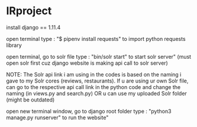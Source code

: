 # IRproject

install django == 1.11.4

open terminal type : "$ pipenv install requests" to import python requests library

open terminal, go to solr file type : "bin/solr start" to start solr server" (must open solr first cuz django website
is making api call to solr server)

NOTE: The Solr api link i am using in the codes is based on the naming i gave to my Solr cores (reviews, restaurants). If u are using ur own Solr file, can go to the respective api call link in the python code and change the naming (in views.py and search.py) OR u can use my uploaded Solr folder (might be outdated)
 
open new terminal window, go to django root folder type : "python3 manage.py runserver" to run the website"
